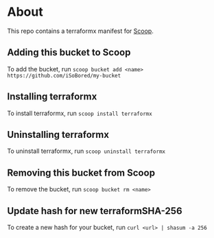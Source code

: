 # About

This repo contains a terraformx manifest for [Scoop](https://scoop.sh).

## Adding this bucket to Scoop

To add the bucket, run `scoop bucket add <name> https://github.com/iSoBored/my-bucket`

## Installing terraformx

To install terraformx, run `scoop install terraformx`

## Uninstalling terraformx

To uninstall terraformx, run `scoop uninstall terraformx`

## Removing this bucket from Scoop

To remove the bucket, run `scoop bucket rm <name>`

## Update hash for new terraformSHA-256

To create a new hash for your bucket, run `curl <url> | shasum -a 256`
